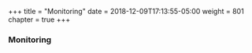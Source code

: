 +++
title = "Monitoring"
date = 2018-12-09T17:13:55-05:00
weight = 801
chapter = true
+++

### Monitoring

